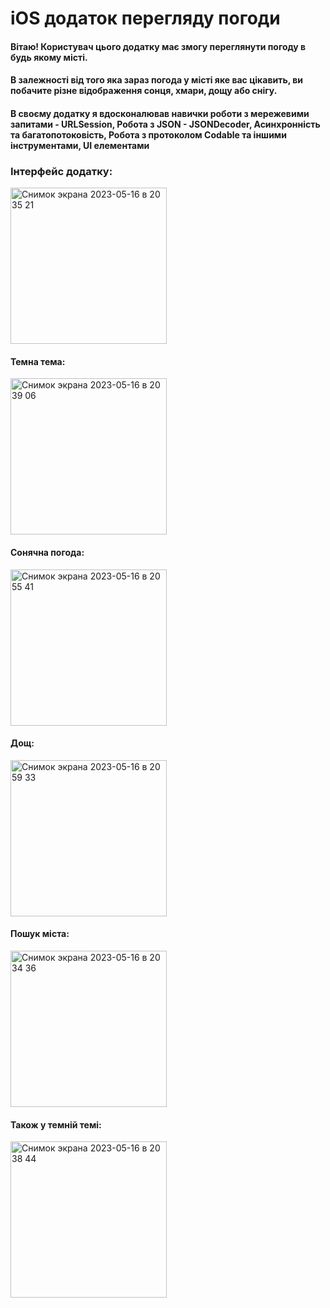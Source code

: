 # iOS додаток перегляду погоди

#### Вітаю! Користувач цього додатку має змогу переглянути погоду в будь якому місті.

#### В залежності від того яка зараз погода у місті яке вас цікавить, ви побачите різне відображення сонця, хмари, дощу або снігу.

#### В своєму додатку я вдосконалював навички роботи з мережевими запитами - URLSession, Робота з JSON - JSONDecoder, Асинхронність та багатопотоковість, Робота з протоколом Codable та іншими інструментами, UI елементами

### Інтерфейс додатку:
<img width="250" alt="Снимок экрана 2023-05-16 в 20 35 21" src="https://github.com/n1kitka/WeatherAppIOS/assets/98713485/30b44971-01f4-4828-83f2-6a1a82f58f7d">

#### Темна тема:
<img width="250" alt="Снимок экрана 2023-05-16 в 20 39 06" src="https://github.com/n1kitka/WeatherAppIOS/assets/98713485/0420c933-4f1f-4363-ab19-4730d621fa8f">

#### Сонячна погода:
<img width="250" alt="Снимок экрана 2023-05-16 в 20 55 41" src="https://github.com/n1kitka/WeatherAppIOS/assets/98713485/ad193985-96b5-4342-bb03-6c332aa0fe80">

#### Дощ:
<img width="250" alt="Снимок экрана 2023-05-16 в 20 59 33" src="https://github.com/n1kitka/WeatherAppIOS/assets/98713485/97297410-ec2d-46de-aaab-fb7f6793110e">

#### Пошук міста:
<img width="250" alt="Снимок экрана 2023-05-16 в 20 34 36" src="https://github.com/n1kitka/WeatherAppIOS/assets/98713485/7ddfaa60-c110-4e7c-bd66-3ed17afe8dc6">

#### Також у темній темі:
<img width="250" alt="Снимок экрана 2023-05-16 в 20 38 44" src="https://github.com/n1kitka/WeatherAppIOS/assets/98713485/2ea2180f-1126-4362-84f6-d80120930967">





